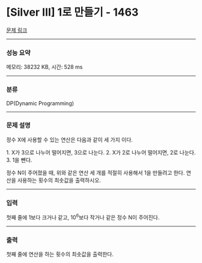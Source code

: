 # [Silver III] 1로 만들기 - 1463

[문제 링크](https://www.acmicpc.net/problem/1463) 

---
### 성능 요약
메모리: 38232 KB, 시간: 528 ms

---
### 분류
DP(Dynamic Programming)

---
### 문제 설명
<p>정수 X에 사용할 수 있는 연산은 다음과 같이 세 가지 이다.</p>
1. X가 3으로 나누어 떨어지면, 3으로 나눈다.
2. X가 2로 나누어 떨어지면, 2로 나눈다.
3. 1을 뺀다.
<p>정수 N이 주어졌을 때, 위와 같은 연산 세 개를 적절히 사용해서 1을 만들려고 한다. 연산을 사용하는 횟수의 최솟값을 출력하시오.</p>

---
### 입력
<p>첫째 줄에 1보다 크거나 같고, 10<sup>6</sup>보다 작거나 같은 정수 N이 주어진다.</p>


---
### 출력 
 <p>첫째 줄에 연산을 하는 횟수의 최솟값을 출력한다.</p>

